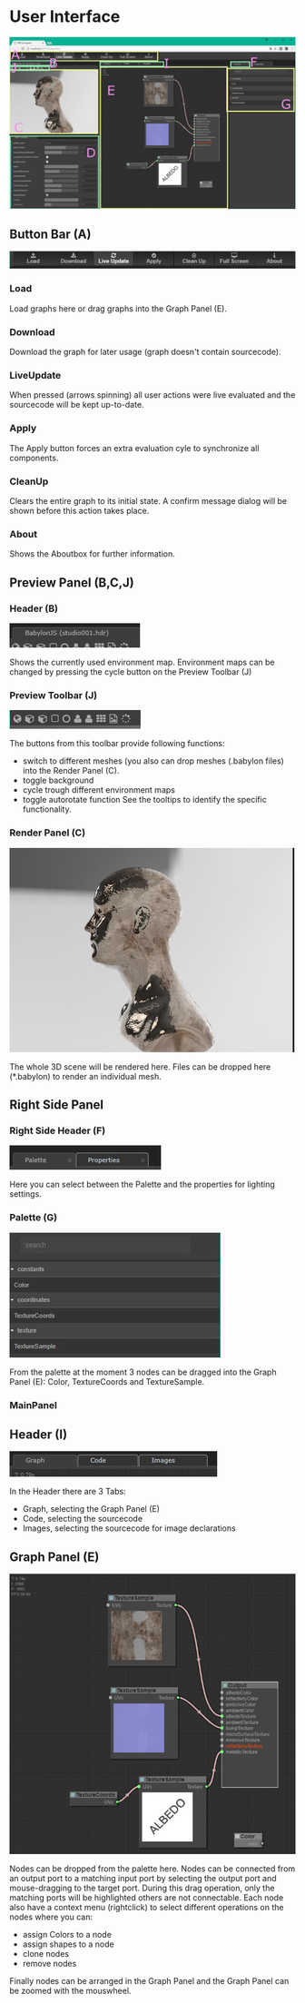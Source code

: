 
# User Interface


![UI Sections](images/ui3.jpg)

## Button Bar (A)
![UI ButtonBar](images/ui2.jpg)
### Load
Load graphs here or drag graphs into the Graph Panel (E).
### Download
Download the graph for later usage (graph doesn't contain sourcecode).
### LiveUpdate
When pressed (arrows spinning) all user actions were live evaluated and the sourcecode will be kept up-to-date.
### Apply
The Apply button forces an extra evaluation cyle to synchronize all components.
### CleanUp
Clears the entire graph to its initial state. A confirm message dialog will be shown before this action takes place.
### About
Shows the Aboutbox for further information.
## Preview Panel (B,C,J)
### Header (B)
![UI PreviewHeader](images/ui4.jpg)

Shows the currently used environment map. Environment maps can be changed by pressing the cycle button on the Preview Toolbar (J)
### Preview Toolbar (J)
![UI PreviewToolbar](images/ui6.jpg)

The buttons from this toolbar provide following functions:
* switch to different meshes (you also can drop meshes (.babylon files) into the Render Panel (C).
* toggle background
* cycle trough different environment maps
* toggle autorotate function
See the tooltips to identify the specific functionality.
### Render Panel (C)
![UI RenderPanel](images/ui7.jpg)

The whole 3D scene will be rendered here. Files can be dropped here (*.babylon) to render an individual mesh.
## Right Side Panel 
### Right Side Header (F)
![UI RightHeader](images/ui8.jpg)

Here you can select between the Palette and the properties for lighting settings.
### Palette (G)
![UI Palette](images/ui9.jpg)

From the palette at the moment 3 nodes can be dragged into the Graph Panel (E): Color, TextureCoords and TextureSample.
### MainPanel
## Header (I)
![UI GraphPanel](images/ui10.jpg)

In the Header there are 3 Tabs:
* Graph, selecting the Graph Panel (E)
* Code, selecting the sourcecode 
* Images, selecting the sourcecode for image declarations
## Graph Panel (E)
![UI GraphPanel](images/ui11.jpg)

Nodes can be dropped from the palette here. Nodes can be connected from an output port to a matching input port by selecting the output port and mouse-dragging to the target port. During this drag operation, only the matching ports will be highlighted others are not connectable. Each node also have a context menu (rightclick) to select different operations on the nodes where you can:
* assign Colors to a node
* assign shapes to a node
* clone nodes
* remove nodes

Finally nodes can be arranged in the Graph Panel and the Graph Panel can be zoomed with the mouswheel.






